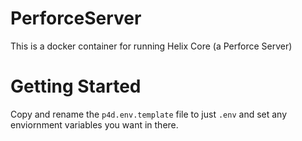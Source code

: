 # PerforceServer
This is a docker container for running Helix Core (a Perforce Server)


# Getting Started

Copy and rename the `p4d.env.template` file to just `.env` and set any enviornment variables you want in there.

